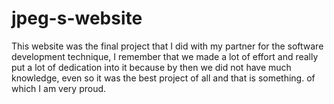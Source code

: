 # jpeg-s-website
This website was the final project that I did with my partner for the software development technique, I remember that we made a lot of effort and really put a lot of dedication into it because by then we did not have much knowledge, even so it was the best project of all and that is something. of which I am very proud.
